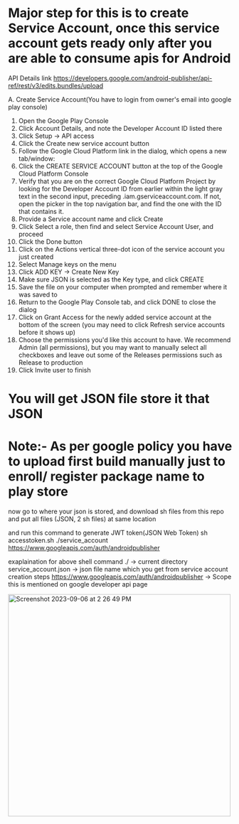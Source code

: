 
# Major step for this is to create Service Account, once this service account gets ready only after you are able to consume apis for Android

API Details link
https://developers.google.com/android-publisher/api-ref/rest/v3/edits.bundles/upload

A. Create Service Account(You have to login from owner's email into google play console)
1. Open the Google Play Console
2. Click Account Details, and note the Developer Account ID listed there
3. Click Setup → API access
4. Click the Create new service account button
5. Follow the Google Cloud Platform link in the dialog, which opens a new tab/window:
6. Click the CREATE SERVICE ACCOUNT button at the top of the Google Cloud Platform Console
7. Verify that you are on the correct Google Cloud Platform Project by looking for the Developer Account ID from earlier within the light gray text in the second input, preceding .iam.gserviceaccount.com. If not, open the picker in the top navigation bar, and find the one with the ID that contains it.
8. Provide a Service account name and click Create
9. Click Select a role, then find and select Service Account User, and proceed
10. Click the Done button
11. Click on the Actions vertical three-dot icon of the service account you just created
12. Select Manage keys on the menu
13. Click ADD KEY -> Create New Key
14. Make sure JSON is selected as the Key type, and click CREATE
15. Save the file on your computer when prompted and remember where it was saved to
16. Return to the Google Play Console tab, and click DONE to close the dialog
17. Click on Grant Access for the newly added service account at the bottom of the screen (you may need to click Refresh service accounts before it shows up)
18. Choose the permissions you'd like this account to have. We recommend Admin (all permissions), but you may want to manually select all checkboxes and leave out some of the Releases permissions such as Release to production
19. Click Invite user to finish

# You will get JSON file store it that JSON

# Note:- As per google policy you have to upload first build manually just to enroll/ register package name to play store

now go to where your json is stored, and download sh files from this repo and put all files (JSON, 2 sh files) at same location

and run this command to generate JWT token(JSON Web Token) sh accesstoken.sh ./service_account https://www.googleapis.com/auth/androidpublisher

exaplaination for above shell command
./ -> current directory
service_account.json -> json file name which you get from service account creation steps
https://www.googleapis.com/auth/androidpublisher -> Scope this is mentioned on google developer api page 

<img width="500" alt="Screenshot 2023-09-06 at 2 26 49 PM" src="https://github.com/nbnitin/RnD/assets/5785670/0e246cc9-ff5d-41b4-8de9-03297fa5dba7">




